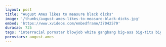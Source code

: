 ```yaml
---
layout: post
title: "August Ames likes to measure black dicks"
image: '/thumbs/august-ames-likes-to-measure-black-dicks.jpg'
embed: 'https://www.xvideos.com/embedframe/37042579'
duracao: 725
tags: 'interracial pornstar blowjob white gangbang big-ass big-tits big-cock black-cock'
pornstars: august-ames
---
```

